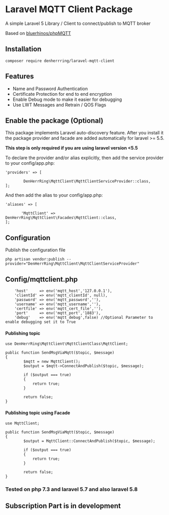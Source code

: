 # Laravel MQTT Client Package

A simple Laravel 5 Library / Client to connect/publish to MQTT broker

Based on [bluerhinos/phpMQTT](https://github.com/bluerhinos/phpMQTT)

## Installation
```
composer require denherrring/laravel-mqtt-client
```
## Features

* Name and Password Authentication
* Certificate Protection for end to end encryption
* Enable Debug mode to make it easier for debugging
* Use LWT Messages and Retrain / QOS Flags

## Enable the package (Optional)
This package implements Laravel auto-discovery feature. After you install it the package provider and facade are added automatically for laravel >= 5.5.

__This step is only required if you are using laravel version <5.5__

To declare the provider and/or alias explicitly, then add the service provider to your config/app.php:

```
'providers' => [

        DenHerrRing\MqttClient\MqttClientServiceProvider::class,
];
```
And then add the alias to your config/app.php:
```
'aliases' => [

       'MqttClient' => DenHerrRing\MqttClient\Facades\MqttClient::class,
];
```
## Configuration
Publish the configuration file
```
php artisan vendor:publish --provider="DenHerrRing\MqttClient\MqttClientServiceProvider"
```
## Config/mqttclient.php
```
    'host'     => env('mqtt_host','127.0.0.1'),
    'clientId' => env('mqtt_clientId', null),
    'password' => env('mqtt_password',''),
    'username' => env('mqtt_username',''),
    'certfile' => env('mqtt_cert_file',''),
    'port'     => env('mqtt_port','1883'),
    'debug'    => env('mqtt_debug',false) //Optional Parameter to enable debugging set it to True
```
#### Publishing topic

```
use DenHerrRing\MqttClient\MqttClientClass\MqttClient;

public function SendMsgViaMqtt($topic, $message)
{
        $mqtt = new MqttClient();
        $output = $mqtt->ConnectAndPublish($topic, $message);

        if ($output === true)
        {
            return true;
        }

        return false;
}
```
#### Publishing topic using Facade

```
use MqttClient;

public function SendMsgViaMqtt($topic, $message)
{
        $output = MqttClient::ConnectAndPublish($topic, $message);

        if ($output === true)
        {
            return true;
        }

        return false;
}
```
### Tested on php 7.3 and laravel 5.7 and also laravel 5.8

## Subscription Part is in development
